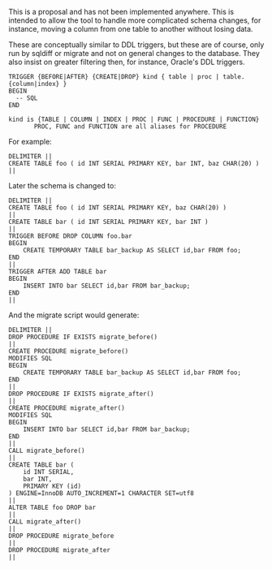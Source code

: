 This is a proposal and has not been implemented anywhere.  This is intended
to allow the tool to handle more complicated schema changes, for instance,
moving a column from one table to another without losing data.

These are conceptually similar to DDL triggers, but these are of course,
only run by sqldiff or migrate and not on general changes to the
database.  They also insist on greater filtering then, for instance,
Oracle's DDL triggers.

    TRIGGER {BEFORE|AFTER} {CREATE|DROP} kind { table | proc | table.{column|index} }
    BEGIN
      -- SQL
    END

    kind is {TABLE | COLUMN | INDEX | PROC | FUNC | PROCEDURE | FUNCTION}
           PROC, FUNC and FUNCTION are all aliases for PROCEDURE

For example:

    DELIMITER ||
    CREATE TABLE foo ( id INT SERIAL PRIMARY KEY, bar INT, baz CHAR(20) )
    ||

Later the schema is changed to:

    DELIMITER ||
    CREATE TABLE foo ( id INT SERIAL PRIMARY KEY, baz CHAR(20) )
    ||
    CREATE TABLE bar ( id INT SERIAL PRIMARY KEY, bar INT )
    ||
    TRIGGER BEFORE DROP COLUMN foo.bar
    BEGIN
        CREATE TEMPORARY TABLE bar_backup AS SELECT id,bar FROM foo;
    END
    ||
    TRIGGER AFTER ADD TABLE bar
    BEGIN
        INSERT INTO bar SELECT id,bar FROM bar_backup;
    END
    ||

And the migrate script would generate:

    DELIMITER ||
    DROP PROCEDURE IF EXISTS migrate_before()
    ||
    CREATE PROCEDURE migrate_before()
    MODIFIES SQL
    BEGIN
        CREATE TEMPORARY TABLE bar_backup AS SELECT id,bar FROM foo;
    END
    ||
    DROP PROCEDURE IF EXISTS migrate_after()
    ||
    CREATE PROCEDURE migrate_after()
    MODIFIES SQL
    BEGIN
        INSERT INTO bar SELECT id,bar FROM bar_backup;
    END
    ||
    CALL migrate_before()
    ||
    CREATE TABLE bar (
        id INT SERIAL,
        bar INT,
        PRIMARY KEY (id)
    ) ENGINE=InnoDB AUTO_INCREMENT=1 CHARACTER SET=utf8
    ||
    ALTER TABLE foo DROP bar
    ||
    CALL migrate_after()
    ||
    DROP PROCEDURE migrate_before
    ||
    DROP PROCEDURE migrate_after
    ||
